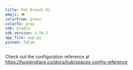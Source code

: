 ```yaml
---
title: Pet Breeds 01
emoji: 👁
colorFrom: green
colorTo: gray
sdk: gradio
sdk_version: 3.50.2
app_file: app.py
pinned: false
---
```


Check out the configuration reference at https://huggingface.co/docs/hub/spaces-config-reference
